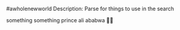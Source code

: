 #awholenewworld
Description: Parse for things to use in the search

something something prince ali ababwa :tiger::monkey:
